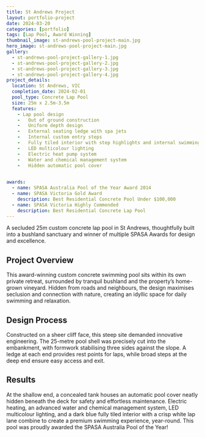 ```yaml
---
title: St Andrews Project
layout: portfolio-project
date: 2024-03-20
categories: [portfolio]
tags: [Lap Pool, Award Winning]
thumbnail_image: st-andrews-pool-project-main.jpg
hero_image: st-andrews-pool-project-main.jpg
gallery:
  - st-andrews-pool-project-gallery-1.jpg
  - st-andrews-pool-project-gallery-2.jpg
  - st-andrews-pool-project-gallery-3.jpg
  - st-andrews-pool-project-gallery-4.jpg
project_details:
  location: St Andrews, VIC
  completion_date: 2024-02-01
  pool_type: Concrete Lap Pool
  size: 25m x 2.5m-3.5m
  features:
    - Lap pool design 
    -	Out of ground construction 
    -	Uniform depth design 
    -	External seating ledge with spa jets
    -	Internal custom entry steps
    -	Fully tiled interior with step highlights and internal swimming lane marker
    -	LED multicolour lighting
    -	Electric heat pump system
    -	Water and chemical management system 
    -	Hidden automatic pool cover
    

awards:
  - name: SPASA Australia Pool of the Year Award 2014
  - name: SPASA Victoria Gold Award
    description: Best Residential Concrete Pool Under $100,000
  - name: SPASA Victoria Highly Commended
    description: Best Residential Concrete Lap Pool
---
```


A secluded 25m custom concrete lap pool in St Andrews, thoughtfully built into a bushland sanctuary and winner of multiple SPASA Awards for design and excellence.

## Project Overview

This award-winning custom concrete swimming pool sits within its own private retreat, surrounded by tranquil bushland and the property’s home-grown vineyard. Hidden from roads and neighbours, the design maximises seclusion and connection with nature, creating an idyllic space for daily swimming and relaxation.

## Design Process

Constructed on a sheer cliff face, this steep site demanded innovative engineering. The 25-metre pool shell was precisely cut into the embankment, with formwork stabilising three sides against the slope. A ledge at each end provides rest points for laps, while broad steps at the deep end ensure easy access and exit.

## Results

At the shallow end, a concealed tank houses an automatic pool cover neatly hidden beneath the deck for safety and effortless maintenance. Electric heating, an advanced water and chemical management system, LED multicolour lighting, and a dark blue fully tiled interior with a crisp white lap lane combine to create a premium swimming experience, year-round. This pool was proudly awarded the SPASA Australia Pool of the Year!
